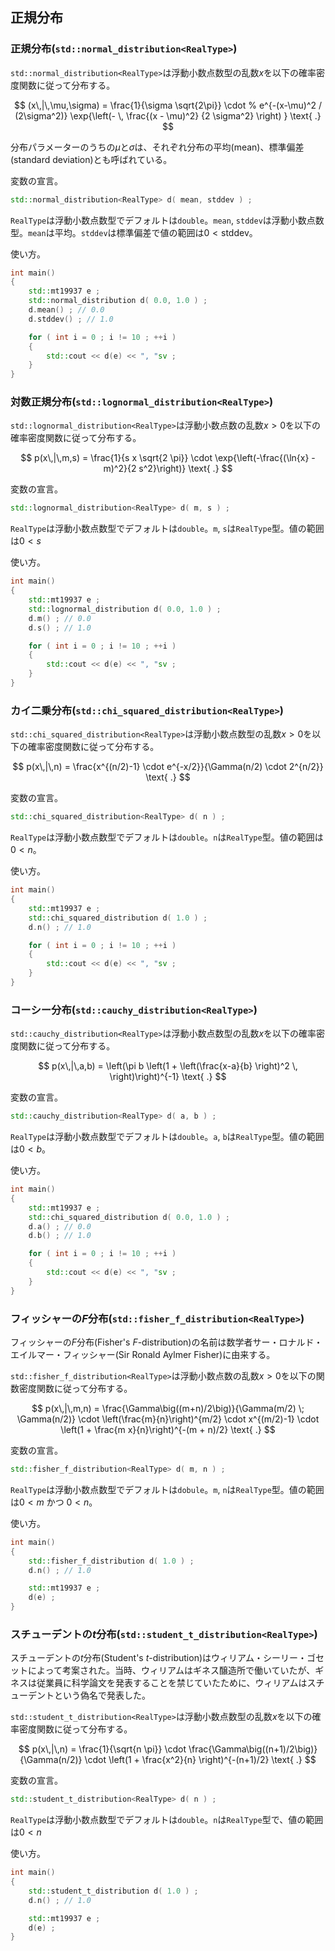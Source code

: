 ## 正規分布

### 正規分布(`std::normal_distribution<RealType>`)

`std::normal_distribution<RealType>`は浮動小数点数型の乱数$x$を以下の確率密度関数に従って分布する。

$$
 (x\,|\,\mu,\sigma)
      = \frac{1}{\sigma \sqrt{2\pi}}
        \cdot
        % e^{-(x-\mu)^2 / (2\sigma^2)}
        \exp{\left(- \, \frac{(x - \mu)^2}
                             {2 \sigma^2}
             \right)
            }
 \text{ .}
$$

分布パラメーターのうちの$\mu$と$\sigma$は、それぞれ分布の平均(mean)、標準偏差(standard deviation)とも呼ばれている。

変数の宣言。

~~~c++
std::normal_distribution<RealType> d( mean, stddev ) ;
~~~

`RealType`は浮動小数点数型でデフォルトは`double`。`mean`, `stddev`は浮動小数点数型。`mean`は平均。`stddev`は標準偏差で値の範囲は$0 < \text{stddev}$。

使い方。

~~~cpp
int main()
{
    std::mt19937 e ;
    std::normal_distribution d( 0.0, 1.0 ) ;
    d.mean() ; // 0.0
    d.stddev() ; // 1.0

    for ( int i = 0 ; i != 10 ; ++i )
    {
        std::cout << d(e) << ", "sv ;
    }  
}
~~~

### 対数正規分布(`std::lognormal_distribution<RealType>`)

`std::lognormal_distribution<RealType>`は浮動小数点数の乱数$x > 0$を以下の確率密度関数に従って分布する。

$$
p(x\,|\,m,s) = \frac{1}{s x \sqrt{2 \pi}}
     \cdot \exp{\left(-\frac{(\ln{x} - m)^2}{2 s^2}\right)}
     \text{ .}
$$

変数の宣言。

~~~c++
std::lognormal_distribution<RealType> d( m, s ) ;
~~~

`RealType`は浮動小数点数型でデフォルトは`double`。`m`, `s`は`RealType`型。値の範囲は$0 < s$

使い方。

~~~cpp
int main()
{
    std::mt19937 e ;
    std::lognormal_distribution d( 0.0, 1.0 ) ;
    d.m() ; // 0.0
    d.s() ; // 1.0

    for ( int i = 0 ; i != 10 ; ++i )
    {
        std::cout << d(e) << ", "sv ;
    }  
}
~~~

### カイ二乗分布(`std::chi_squared_distribution<RealType>`)

`std::chi_squared_distribution<RealType>`は浮動小数点数型の乱数$x > 0$を以下の確率密度関数に従って分布する。

$$
p(x\,|\,n) = \frac{x^{(n/2)-1} \cdot e^{-x/2}}{\Gamma(n/2) \cdot 2^{n/2}} \text{ .} 
$$

変数の宣言。

~~~c++
std::chi_squared_distribution<RealType> d( n ) ;
~~~

`RealType`は浮動小数点数型でデフォルトは`double`。`n`は`RealType`型。値の範囲は$0 < n$。

使い方。

~~~cpp
int main()
{
    std::mt19937 e ;
    std::chi_squared_distribution d( 1.0 ) ;
    d.n() ; // 1.0

    for ( int i = 0 ; i != 10 ; ++i )
    {
        std::cout << d(e) << ", "sv ;
    }  
}
~~~

### コーシー分布(`std::cauchy_distribution<RealType>`)

`std::cauchy_distribution<RealType>`は浮動小数点数型の乱数$x$を以下の確率密度関数に従って分布する。

$$
p(x\,|\,a,b) = \left(\pi b \left(1 + \left(\frac{x-a}{b} \right)^2 \, \right)\right)^{-1} \text{ .} 
$$

変数の宣言。

~~~c++
std::cauchy_distribution<RealType> d( a, b ) ;
~~~

`RealType`は浮動小数点数型でデフォルトは`double`。`a`, `b`は`RealType`型。値の範囲は$0 < b$。

使い方。

~~~cpp
int main()
{
    std::mt19937 e ;
    std::chi_squared_distribution d( 0.0, 1.0 ) ;
    d.a() ; // 0.0
    d.b() ; // 1.0

    for ( int i = 0 ; i != 10 ; ++i )
    {
        std::cout << d(e) << ", "sv ;
    }  
}
~~~

### フィッシャーの$F$分布(`std::fisher_f_distribution<RealType>`)

フィッシャーの$F$分布(Fisher's $F$-distribution)の名前は数学者サー・ロナルド・エイルマー・フィッシャー(Sir Ronald Aylmer Fisher)に由来する。

`std::fisher_f_distribution<RealType>`は浮動小数点数の乱数$x > 0$を以下の関数密度関数に従って分布する。

$$
p(x\,|\,m,n) = \frac{\Gamma\big((m+n)/2\big)}{\Gamma(m/2) \; \Gamma(n/2)}
     \cdot \left(\frac{m}{n}\right)^{m/2}
     \cdot x^{(m/2)-1}
     \cdot \left(1 + \frac{m x}{n}\right)^{-(m + n)/2}
     \text{ .}
$$

変数の宣言。

~~~c++
std::fisher_f_distribution<RealType> d( m, n ) ;
~~~

`RealType`は浮動小数点数型でデフォルトは`dobule`。`m`, `n`は`RealType`型。値の範囲は$0 < m$ かつ $0 < n$。

使い方。

~~~cpp
int main()
{
    std::fisher_f_distribution d( 1.0 ) ;
    d.n() ; // 1.0

    std::mt19937 e ;
    d(e) ;
}
~~~

### スチューデントの$t$分布(`std::student_t_distribution<RealType>`)

スチューデントの$t$分布(Student's $t$-distribution)はウィリアム・シーリー・ゴセットによって考案された。当時、ウィリアムはギネス醸造所で働いていたが、ギネスは従業員に科学論文を発表することを禁じていたために、ウィリアムはスチューデントという偽名で発表した。

`std::student_t_distribution<RealType>`は浮動小数点数型の乱数$x$を以下の確率密度関数に従って分布する。

$$
p(x\,|\,n) = \frac{1}{\sqrt{n \pi}}
     \cdot \frac{\Gamma\big((n+1)/2\big)}{\Gamma(n/2)}
     \cdot \left(1 + \frac{x^2}{n} \right)^{-(n+1)/2}
     \text{ .}
$$

変数の宣言。

~~~c++
std::student_t_distribution<RealType> d( n ) ;
~~~

`RealType`は浮動小数点数型でデフォルトは`double`。`n`は`RealType`型で、値の範囲は$0 < n$

使い方。

~~~cpp
int main()
{
    std::student_t_distribution d( 1.0 ) ;
    d.n() ; // 1.0

    std::mt19937 e ;
    d(e) ;
}
~~~

